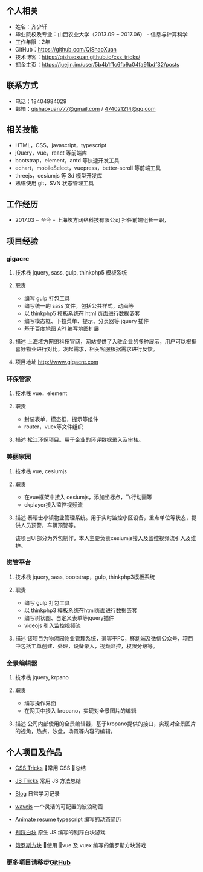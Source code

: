 ## 个人相关

- 姓名：齐少轩
- 毕业院校及专业：山西农业大学（2013.09 ~ 2017.06） - 信息与计算科学
- 工作年限：2年
- GitHub：https://github.com/QiShaoXuan
- 技术博客：https://qishaoxuan.github.io/css_tricks/
- 掘金主页：https://juejin.im/user/5b4b1f1c6fb9a04fa91bdf32/posts
  
## 联系方式

- 电话：18404984029
- 邮箱：qishaoxuan777@gmail.com / 474021214@qq.com

## 相关技能

- HTML，CSS，javascript，typescript
- jQuery，vue，react 等前端库
- bootstrap，element，antd 等快速开发工具
- echart，mobileSelect，vuepress，better-scroll 等前端工具
- threejs，cesiumjs 等 3d 模型开发库
- 熟练使用 git，SVN 状态管理工具

## 工作经历

- 2017.03 ~ 至今 - 上海垓方网络科技有限公司
  担任前端组长一职，

## 项目经验

### gigacre

1. 技术栈
   jquery, sass, gulp, thinkphp5 模板系统

2. 职责
   - 编写 gulp 打包工具
   - 编写统一的 sass 文件，包括公共样式，动画等
   - 以 thinkphp5 模板系统在 html 页面进行数据嵌套
   - 编写模态框、下拉菜单、提示、分页器等 jquery 插件
   - 基于百度地图 API 编写地图扩展

3. 描述
   上海垓方网络科技官网，网站提供了入驻企业的多种展示，用户可以根据喜好物业进行对比，发起需求，相关客服根据需求进行反馈。

4. 项目地址
   http://www.gigacre.com

### 环保管家

1. 技术栈
   vue，element

2. 职责
   - 封装表单，模态框，提示等组件
   - router，vuex等文件组织

3. 描述
   松江环保项目。用于企业的环评数据录入及审核。

### 美丽家园

1. 技术栈
   vue, cesiumjs

2. 职责
   - 在vue框架中接入 cesiumjs，添加坐标点，飞行动画等
   - ckplayer接入监控视频流

3. 描述
   泰晤士小镇物业管理系统。用于实时监控小区设备，重点单位等状态，提供人员预警，车辆预警等。

   该项目UI部分为外包制作，本人主要负责cesiumjs接入及监控视频流引入及维护。

### 资管平台

1. 技术栈
   jquery, sass, bootstrap，gulp, thinkphp3模板系统

2. 职责
   - 编写 gulp 打包工具
   - 以 thinkphp3 模板系统在html页面进行数据嵌套
   - 编写树状图、自定义表单等jquery插件
   - videojs 引入监控视频流

3. 描述
   该项目为物流园物业管理系统，兼容于PC，移动端及微信公众号，项目中包括工单创建、处理，设备录入，视频监控，权限分级等。

### 全景编辑器

1. 技术栈
   jquery, krpano

2. 职责
   - 编写操作界面
   - 在网页中接入 kropano，实现对全景图片的编辑

3. 描述
   公司内部使用的全景编辑器，基于kropano提供的接口，实现对全景图片的视角，热点，沙盘，场景等内容的编辑。

## 个人项目及作品

- [CSS Tricks](https://qishaoxuan.github.io/css_tricks/)
  常用 CSS 总结

- [JS Tricks](https://qishaoxuan.github.io/js_tricks/)
  常用 JS 方法总结

- [Blog](https://qishaoxuan.github.io/blog/)
  日常学习记录

- [wavejs](https://github.com/QiShaoXuan/wavejs)
  一个灵活的可配置的波浪动画

- [Animate resume](https://github.com/QiShaoXuan/animate_resume_ts)
  typescript 编写的动态简历

- [别踩白块](https://github.com/QiShaoXuan/dont-touch-white)
  原生 JS 编写的别踩白块游戏

- [俄罗斯方块](https://github.com/QiShaoXuan/vue_tetris)
  使用 vue 及 vuex 编写的俄罗斯方块游戏

### 更多项目请移步[GitHub](https://github.com/QiShaoXuan)
